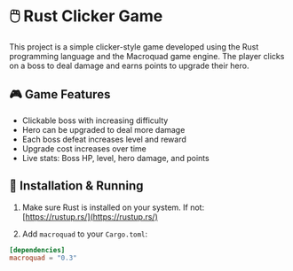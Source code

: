 # 🖱️ Rust Clicker Game

This project is a simple clicker-style game developed using the Rust programming language and the Macroquad game engine. The player clicks on a boss to deal damage and earns points to upgrade their hero.

## 🎮 Game Features

- Clickable boss with increasing difficulty
- Hero can be upgraded to deal more damage
- Each boss defeat increases level and reward
- Upgrade cost increases over time
- Live stats: Boss HP, level, hero damage, and points

## 🚀 Installation & Running

1. Make sure Rust is installed on your system. If not:  
   [https://rustup.rs/](https://rustup.rs/)

2. Add `macroquad` to your `Cargo.toml`:

```toml
[dependencies]
macroquad = "0.3"
